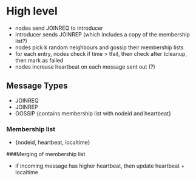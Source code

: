 # High level
- nodes send JOINREQ to introducer
- introducer sends JOINREP (which includes a copy of the membership list?)
- nodes pick k random neighbours and gossip their membership lists
- for each entry, nodes check if time > tfail, then check after tcleanup, then mark as failed
- nodes increase heartbeat on each message sent out (?)

## Message Types
- JOINREQ
- JOINREP
- GOSSIP {contains membership list with nodeid and heartbeat}

### Membership list
- {nodeid, heartbeat, localtime}

###Merging of membership list
- if incoming message has higher heartbeat, then update heartbeat + localtime